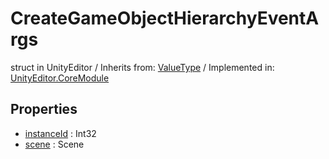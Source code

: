 # CreateGameObjectHierarchyEventArgs
struct in UnityEditor
 / Inherits from: <a href="https://docs.unity3d.com/6000.2/Documentation/ScriptReference/ValueType.html">ValueType</a> / Implemented in: <a href="https://docs.unity3d.com/6000.2/Documentation/ScriptReference/UnityEditor.CoreModule.html">UnityEditor.CoreModule</a>

## Properties
- <a href="https://docs.unity3d.com/6000.2/Documentation/ScriptReference/CreateGameObjectHierarchyEventArgs-instanceId.html">instanceId</a> : Int32
- <a href="https://docs.unity3d.com/6000.2/Documentation/ScriptReference/CreateGameObjectHierarchyEventArgs-scene.html">scene</a> : Scene
